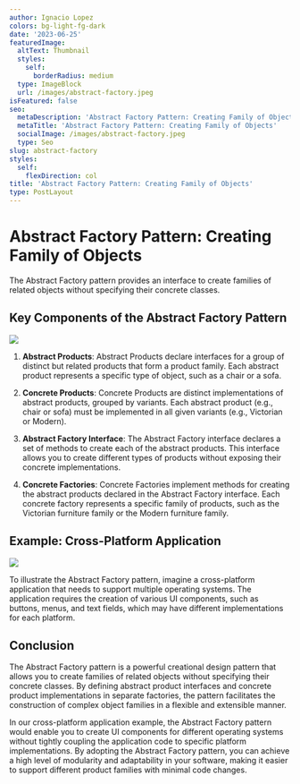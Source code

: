```yaml
---
author: Ignacio Lopez
colors: bg-light-fg-dark
date: '2023-06-25'
featuredImage:
  altText: Thumbnail
  styles:
    self:
      borderRadius: medium
  type: ImageBlock
  url: /images/abstract-factory.jpeg
isFeatured: false
seo:
  metaDescription: 'Abstract Factory Pattern: Creating Family of Objects.'
  metaTitle: 'Abstract Factory Pattern: Creating Family of Objects'
  socialImage: /images/abstract-factory.jpeg
  type: Seo
slug: abstract-factory
styles:
  self:
    flexDirection: col
title: 'Abstract Factory Pattern: Creating Family of Objects'
type: PostLayout
---
```


# Abstract Factory Pattern: Creating Family of Objects

The Abstract Factory pattern provides an interface to create families of related objects without specifying their concrete classes.

## Key Components of the Abstract Factory Pattern

![](./images/abstract-factory-structure.png)

1.  **Abstract Products**: Abstract Products declare interfaces for a group of distinct but related products that form a product family. Each abstract product represents a specific type of object, such as a chair or a sofa.

2.  **Concrete Products**: Concrete Products are distinct implementations of abstract products, grouped by variants. Each abstract product (e.g., chair or sofa) must be implemented in all given variants (e.g., Victorian or Modern).

3.  **Abstract Factory Interface**: The Abstract Factory interface declares a set of methods to create each of the abstract products. This interface allows you to create different types of products without exposing their concrete implementations.
    
4.  **Concrete Factories**: Concrete Factories implement methods for creating the abstract products declared in the Abstract Factory interface. Each concrete factory represents a specific family of products, such as the Victorian furniture family or the Modern furniture family.
    

## Example: Cross-Platform Application

![](./images/abstract-factory.png)

To illustrate the Abstract Factory pattern, imagine a cross-platform application that needs to support multiple operating systems. The application requires the creation of various UI components, such as buttons, menus, and text fields, which may have different implementations for each platform.

## Conclusion

The Abstract Factory pattern is a powerful creational design pattern that allows you to create families of related objects without specifying their concrete classes. By defining abstract product interfaces and concrete product implementations in separate factories, the pattern facilitates the construction of complex object families in a flexible and extensible manner.

In our cross-platform application example, the Abstract Factory pattern would enable you to create UI components for different operating systems without tightly coupling the application code to specific platform implementations. By adopting the Abstract Factory pattern, you can achieve a high level of modularity and adaptability in your software, making it easier to support different product families with minimal code changes.